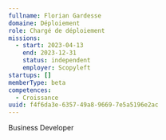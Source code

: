 ```yaml
---
fullname: Florian Gardesse
domaine: Déploiement
role: Chargé de déploiement
missions:
  - start: 2023-04-13
    end: 2023-12-31
    status: independent
    employer: Scopyleft
startups: []
memberType: beta
competences:
  - Croissance
uuid: f4f6da3e-6357-49a8-9669-7e5a5196e2ac
---
```

Business Developer